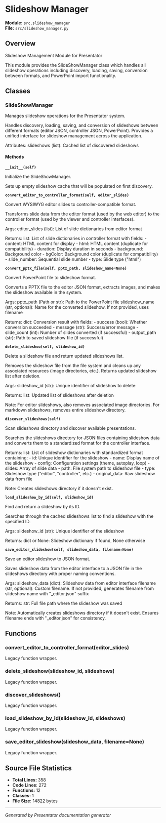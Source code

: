 # Slideshow Manager

**Module:** `src.slideshow_manager`  
**File:** `src/slideshow_manager.py`

## Overview

Slideshow Management Module for Presentator

This module provides the SlideShowManager class which handles all slideshow
operations including discovery, loading, saving, conversion between formats,
and PowerPoint import functionality.

## Classes

### SlideShowManager

Manages slideshow operations for the Presentator system.

Handles discovery, loading, saving, and conversion of slideshows between
different formats (editor JSON, controller JSON, PowerPoint). Provides
a unified interface for slideshow management across the application.

Attributes:
    slideshows (list): Cached list of discovered slideshows

#### Methods

**`__init__(self)`**

Initialize the SlideShowManager.

Sets up empty slideshow cache that will be populated on first discovery.

**`convert_editor_to_controller_format(self, editor_slides)`**

Convert WYSIWYG editor slides to controller-compatible format.

Transforms slide data from the editor format (used by the web editor)
to the controller format (used by the viewer and controller interfaces).

Args:
    editor_slides (list): List of slide dictionaries from editor format
    
Returns:
    list: List of slide dictionaries in controller format with fields:
        - content: HTML content for display
        - html: HTML content (duplicate for compatibility)
        - duration: Display duration in seconds
        - background: Background color
        - bgColor: Background color (duplicate for compatibility)
        - slide_number: Sequential slide number
        - type: Slide type ("html")

**`convert_pptx_file(self, pptx_path, slideshow_name=None)`**

Convert PowerPoint file to slideshow format.

Converts a PPTX file to the editor JSON format, extracts images,
and makes the slideshow available in the system.

Args:
    pptx_path (Path or str): Path to the PowerPoint file
    slideshow_name (str, optional): Name for the converted slideshow.
        If not provided, uses filename
        
Returns:
    dict: Conversion result with fields:
        - success (bool): Whether conversion succeeded
        - message (str): Success/error message
        - slide_count (int): Number of slides converted (if successful)
        - output_path (str): Path to saved slideshow file (if successful)

**`delete_slideshow(self, slideshow_id)`**

Delete a slideshow file and return updated slideshows list.

Removes the slideshow file from the file system and cleans up any
associated resources (image directories, etc.). Returns updated
slideshow list after deletion.

Args:
    slideshow_id (str): Unique identifier of slideshow to delete
    
Returns:
    list: Updated list of slideshows after deletion
    
Note:
    For editor slideshows, also removes associated image directories.
    For markdown slideshows, removes entire slideshow directory.

**`discover_slideshows(self)`**

Scan slideshows directory and discover available presentations.

Searches the slideshows directory for JSON files containing slideshow data
and converts them to a standardized format for the controller interface.

Returns:
    list: List of slideshow dictionaries with standardized format containing:
        - id: Unique identifier for the slideshow
        - name: Display name of the slideshow
        - config: Configuration settings (theme, autoplay, loop)
        - slides: Array of slide data
        - path: File system path to slideshow file
        - type: Slideshow type ("editor", "controller", etc.)
        - original_data: Raw slideshow data from file

Note:
    Creates slideshows directory if it doesn't exist.

**`load_slideshow_by_id(self, slideshow_id)`**

Find and return a slideshow by its ID.

Searches through the cached slideshows list to find a slideshow
with the specified ID.

Args:
    slideshow_id (str): Unique identifier of the slideshow
    
Returns:
    dict or None: Slideshow dictionary if found, None otherwise

**`save_editor_slideshow(self, slideshow_data, filename=None)`**

Save an editor slideshow to JSON format.

Saves slideshow data from the editor interface to a JSON file in the
slideshows directory with proper naming conventions.

Args:
    slideshow_data (dict): Slideshow data from editor interface
    filename (str, optional): Custom filename. If not provided, generates
        filename from slideshow name with "_editor.json" suffix
        
Returns:
    str: Full file path where the slideshow was saved
    
Note:
    Automatically creates slideshows directory if it doesn't exist.
    Ensures filename ends with "_editor.json" for consistency.


## Functions

### convert_editor_to_controller_format(editor_slides)

Legacy function wrapper.

### delete_slideshow(slideshow_id, slideshows)

Legacy function wrapper.

### discover_slideshows()

Legacy function wrapper.

### load_slideshow_by_id(slideshow_id, slideshows)

Legacy function wrapper.

### save_editor_slideshow(slideshow_data, filename=None)

Legacy function wrapper.

## Source File Statistics

- **Total Lines:** 358
- **Code Lines:** 272
- **Functions:** 12
- **Classes:** 1
- **File Size:** 14822 bytes


---
*Generated by Presentator documentation generator*

